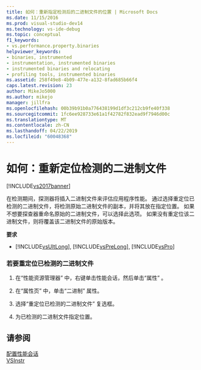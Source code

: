 ```yaml
---
title: 如何：重新指定检测后的二进制文件的位置 | Microsoft Docs
ms.date: 11/15/2016
ms.prod: visual-studio-dev14
ms.technology: vs-ide-debug
ms.topic: conceptual
f1_keywords:
- vs.performance.property.binaries
helpviewer_keywords:
- binaries, instrumented
- instrumentation, instrumented binaries
- instrumented binaries and relocating
- profiling tools, instrumented binaries
ms.assetid: 258f49e8-4b09-477e-a132-8fad685b66f4
caps.latest.revision: 23
author: MikeJo5000
ms.author: mikejo
manager: jillfra
ms.openlocfilehash: 00b39b91b0a776438199d1df3c212cb9fe40f338
ms.sourcegitcommit: 1fc6ee928733e61a1f42782f832ead9f7946d00c
ms.translationtype: MT
ms.contentlocale: zh-CN
ms.lasthandoff: 04/22/2019
ms.locfileid: "60048368"
---
```

# <a name="how-to-relocate-instrumented-binaries"></a>如何：重新定位检测的二进制文件
[!INCLUDE[vs2017banner](../includes/vs2017banner.md)]

在检测期间，探测器将插入二进制文件来评估应用程序性能。 通过选择重定位已检测的二进制文件，将检测原始二进制文件的副本，并将其放在指定位置。 如果不想要探查器重命名原始的二进制文件，可以选择此选项。 如果没有重定位该二进制文件，则将覆盖该二进制文件的原始版本。  
  
 **要求**  
  
- [!INCLUDE[vsUltLong](../includes/vsultlong-md.md)], [!INCLUDE[vsPreLong](../includes/vsprelong-md.md)], [!INCLUDE[vsPro](../includes/vspro-md.md)]  
  
### <a name="to-relocate-instrumented-binary"></a>若要重定位已检测的二进制文件  
  
1. 在“性能资源管理器” 中，右键单击性能会话，然后单击“属性” 。  
  
2. 在“属性页” 中，单击“二进制”  属性。  
  
3. 选择“重定位已检测的二进制文件”  复选框。  
  
4. 为已检测的二进制文件指定位置。  
  
## <a name="see-also"></a>请参阅  
 [配置性能会话](../profiling/configuring-performance-sessions.md)   
 [VSInstr](../profiling/vsinstr.md)
